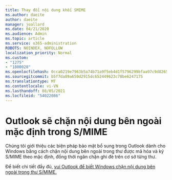 ```yaml
---
title: Thay đổi nội dung khối SMIME
ms.author: daeite
author: daeite
manager: joallard
ms.date: 04/21/2020
ms.audience: Admin
ms.topic: article
ms.service: o365-administration
ROBOTS: NOINDEX, NOFOLLOW
localization_priority: Normal
ms.custom:
- "1275"
- "1800028"
ms.openlocfilehash: 0cca0219e7963b5a74b71a9f5eb4d1f5796299bfaa97c9d8265dcbf3f641b172
ms.sourcegitcommit: b5f7da89a650d2915dc652449623c78be6247175
ms.translationtype: MT
ms.contentlocale: vi-VN
ms.lasthandoff: 08/05/2021
ms.locfileid: "54022086"
---
```

# <a name="outlook-will-now-default-block-external-content-in-smime"></a>Outlook sẽ chặn nội dung bên ngoài mặc định trong S/MIME

Chúng tôi giới thiệu các biện pháp bảo mật bổ sung trong Outlook dành cho Windows bằng cách chặn nội dung bên ngoài trong thư được mã hóa và ký S/MIME theo mặc định, đồng thời ngăn chặn ghi đè trên cơ sở từng thư.

Để biết chi tiết đầy đủ, [vui Outlook để biết Windows chặn nội dung bên ngoài trong thư S/MIME.](https://support.office.com/article/2d3a4af1-fe41-475f-a888-fc7b997d112e)
